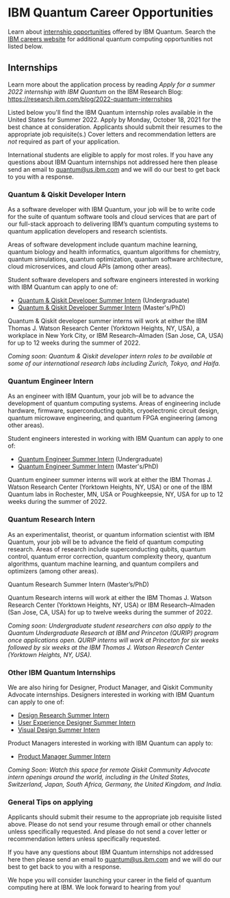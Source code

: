 # IBM Quantum Career Opportunities

Learn about [internship opportunities](https://www.ibm.com/quantum-computing/internship/) offered by IBM Quantum. Search the [IBM careers website](http://ibm.biz/quantum-careers) for additional quantum computing opportunities not listed below.

## Internships

Learn more about the application process by reading *Apply for a summer 2022 internship with IBM Quantum* on the IBM Research Blog:  
https://research.ibm.com/blog/2022-quantum-internships

Listed below you'll find the IBM Quantum internship roles available in the United States for Summer 2022. Apply by Monday, October 18, 2021 for the best chance at consideration. Applicants should submit their resumes to the appropriate job requisite(s.) Cover letters and recommendation letters are _not_ required as part of your application.

International students are eligible to apply for most roles. If you have any questions about IBM Quantum internships not addressed here then please send an email to quantum@us.ibm.com and we will do our best to get back to you with a response.

### Quantum & Qiskit Developer Intern

As a software developer with IBM Quantum, your job will be to write code for the suite of quantum software tools and cloud services that are part of our full-stack approach to delivering IBM’s quantum computing systems to quantum application developers and research scientists.

Areas of software development include quantum machine learning, quantum biology and health informatics, quantum algorithms for chemistry, quantum simulations, quantum optimization, quantum software architecture, cloud microservices, and cloud APIs (among other areas).

Student software developers and software engineers interested in working with IBM Quantum can apply to one of:
- [Quantum & Qiskit Developer Summer Intern](https://careers.ibm.com/job/13791741/quantum-qiskit-developer-summer-intern-undergraduate-2022-remote/) (Undergraduate)
- [Quantum & Qiskit Developer Summer Intern](https://careers.ibm.com/job/13791740/quantum-qiskit-developer-summer-intern-2022-remote/) (Master's/PhD)

Quantum & Qiskit developer summer interns will work at either the IBM Thomas J. Watson Research Center (Yorktown Heights, NY, USA), a workplace in New York City, or IBM Research–Almaden (San Jose, CA, USA) for up to 12 weeks during the summer of 2022.

_Coming soon: Quantum & Qiskit developer intern roles to be available at some of our international research labs including Zurich, Tokyo, and Haifa._


### Quantum Engineer Intern

As an engineer with IBM Quantum, your job will be to advance the development of quantum computing systems. Areas of engineering include hardware, firmware, superconducting qubits, cryoelectronic circuit design, quantum microwave engineering, and quantum FPGA engineering (among other areas).

Student engineers interested in working with IBM Quantum can apply to one of:

- [Quantum Engineer Summer Intern](https://careers.ibm.com/job/13791743/quantum-engineer-summer-intern-undergrad-2022-remote/) (Undergraduate)
- [Quantum Engineer Summer Intern](https://careers.ibm.com/job/13791742/quantum-engineer-summer-intern-masters-phd-2022-remote/) (Master's/PhD)

Quantum engineer summer interns will work at either the IBM Thomas J. Watson Research Center (Yorktown Heights, NY, USA) or one of the IBM Quantum labs in Rochester, MN, USA or Poughkeepsie, NY, USA for up to 12 weeks during the summer of 2022.


### Quantum Research Intern

As an experimentalist, theorist, or quantum information scientist with IBM Quantum, your job will be to advance the field of quantum computing research. Areas of research include superconducting qubits, quantum control, quantum error correction, quantum complexity theory, quantum algorithms, quantum machine learning, and quantum compilers and optimizers (among other areas).

Quantum Research Summer Intern (Master’s/PhD)

Quantum Research interns will work at either the IBM Thomas J. Watson Research Center (Yorktown Heights, NY, USA) or IBM Research–Almaden (San Jose, CA, USA) for up to twelve weeks during the summer of 2022.

_Coming soon: Undergraduate student researchers can also apply to the Quantum Undergraduate Research at IBM and Princeton (QURIP) program once applications open. QURIP interns will work at Princeton for six weeks followed by six weeks at the IBM Thomas J. Watson Research Center (Yorktown Heights, NY, USA)._


### Other IBM Quantum Internships

We are also hiring for Designer, Product Manager, and Qiskit Community Advocate internships. Designers interested in working with IBM Quantum can apply to one of:

- [Design Research Summer Intern](https://careers.ibm.com/job/13527879/design-research-summer-intern-2022-remote/)
- [User Experience Designer Summer Intern](https://careers.ibm.com/job/13522691/user-experience-designer-summer-intern-2022-remote/)
- [Visual Design Summer Intern](https://careers.ibm.com/job/13527928/visual-design-summer-intern-2022-remote/)

Product Managers interested in working with IBM Quantum can apply to:

- [Product Manager Summer Intern](https://careers.ibm.com/job/13546030/product-manager-summer-intern-2022-remote/)

_Coming Soon: Watch this space for remote Qiskit Community Advocate intern openings around the world, including in the United States, Switzerland, Japan, South Africa, Germany, the United Kingdom, and India._


### General Tips on applying

Applicants should submit their resume to the appropriate job requisite listed above. Please do not send your resume through email or other channels unless specifically requested. And please do not send a cover letter or recommendation letters unless specifically requested.

If you have any questions about IBM Quantum internships not addressed here then please send an email to quantum@us.ibm.com and we will do our best to get back to you with a response.

We hope you will consider launching your career in the field of quantum computing here at IBM. We look forward to hearing from you!
